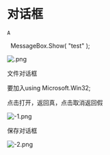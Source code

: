 # 对话框

`A`

  MessageBox.Show\( "test" \);

![.png](image/.png)

文件对话框

要加入using Microsoft.Win32;

点击打开，返回真，点击取消返回假

![-1.png](image/-1.png)

保存对话框

![-2.png](image/-2.png)
